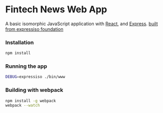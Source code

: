 # Fintech News Web App
A basic isomorphic JavaScript application with [React](http://facebook.github.io/react/), and [Express](expressjs.com).
[built from expressiso foundation](https://github.com/jcreamer898/expressiso)

### Installation
```bash
npm install
```

### Running the app
```bash
DEBUG=expressiso ./bin/www
```

### Building with webpack
```bash
npm install -g webpack
webpack --watch
```

